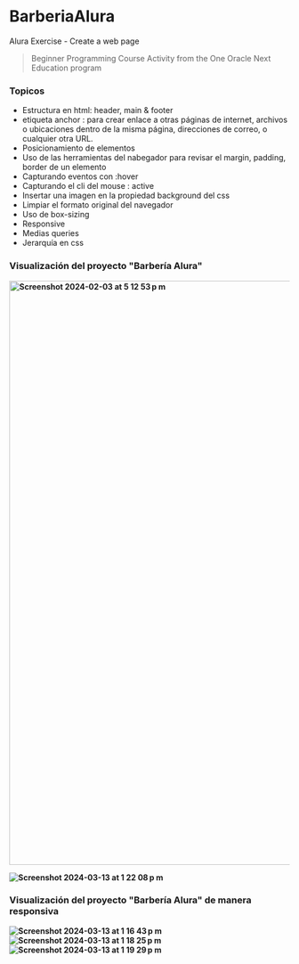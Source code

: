 # BarberiaAlura
Alura Exercise - Create a web page 
> Beginner Programming Course Activity from the One Oracle Next Education program


### Topicos
- Estructura en html: header, main & footer
- etiqueta anchor <a>: para crear enlace a otras páginas de internet, archivos o ubicaciones dentro de la misma página, direcciones de correo, o cualquier otra URL.
- Posicionamiento de elementos
- Uso de las herramientas del nabegador para revisar el margin, padding, border de un elemento
- Capturando eventos con :hover
- Capturando el cli del mouse : active
- Insertar una imagen en la propiedad background del css
- Limpiar el formato original del navegador
- Uso de box-sizing
- Responsive
- Medias queries
- Jerarquía en css 

### <b> Visualización del proyecto "Barbería Alura" <b>
<img width="1049" alt="Screenshot 2024-02-03 at 5 12 53 p m" src="https://github.com/DulceItamar/BarberiaAlura/assets/98665735/95314927-7706-4186-b560-edf83bd15fdd">

![Screenshot 2024-03-13 at 1 22 08 p m](https://github.com/DulceItamar/BarberiaAlura/assets/98665735/929068ca-d6c6-478a-b61f-1e3717848614)


### <b> Visualización del proyecto "Barbería Alura" de manera responsiva <b>
![Screenshot 2024-03-13 at 1 16 43 p m](https://github.com/DulceItamar/BarberiaAlura/assets/98665735/2c56f63e-22d1-48b8-ac20-75664a5302fe)
![Screenshot 2024-03-13 at 1 18 25 p m](https://github.com/DulceItamar/BarberiaAlura/assets/98665735/d160e508-95fd-488b-a57b-0f2cb3b2fc4d)
![Screenshot 2024-03-13 at 1 19 29 p m](https://github.com/DulceItamar/BarberiaAlura/assets/98665735/bc0e50a1-53e5-42d5-88b6-48afad953b0f)

